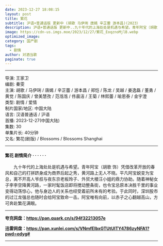 ```yaml
---
date: 2023-12-27 18:08:15
layout: post
title: 繁花
subtitle: 沪语+普通话版 更新中 (胡歌 马伊琍 唐嫣 辛芷蕾 游本昌)(2023）
description: 沪语+普通话版 更新中..九十年代的上海处处是机遇与希望。青年阿宝（胡歌 饰）凭借改革开放的春风和自己的打拼跻身成为商界后起之秀，黄河路上无人不晓。平凡阿宝蜕变为宝总，离不开高人爷叔与夜东京老板玲子、外贸大楼汪小姐的鼎力协助...
image: https://cdn-us.imgs.moe/2023/12/27/繁花_EoqznoMjlB.webp
optimized_image: 
category: 国产剧
tags:
  - 剧情
author: 对酒当歌
paginate: true
---
```


---

导演: 王家卫  
编剧: 秦雯  
主演: 胡歌 / 马伊琍 / 唐嫣 / 辛芷蕾 / 游本昌 / 郑恺 / 陈龙 / 吴越 / 姜逸磊 / 董勇 / 黄觉 / 陈国庆 / 曾美慧孜 / 范湉湉 / 佟晨洁 / 王菊 / 林熙蕾 / 喻恩泰 / 金宇澄  
类型: 剧情 / 爱情  
制片国家/地区: 中国大陆  
语言: 汉语普通话 / 沪语  
首播: 2023-12-27(中国大陆)  
集数: 30  
单集片长: 40分钟  
又名: 繁花(剧版) / Blossoms / Blossoms Shanghai  

---

#### 繁花 剧情简介 · · · · · ·

　　九十年代的上海处处是机遇与希望。青年阿宝（胡歌 饰）凭借改革开放的春风和自己的打拼跻身成为商界后起之秀，黄河路上无人不晓。平凡阿宝蜕变为宝总，离不开高人爷叔与夜东京老板玲子、外贸大楼汪小姐的鼎力协助。随着神秘女子李李空降黄河路，一家时髦饭店即将搅动整条街，也令宝总原本决胜千里的事业变得动荡惊心，他与身边人的关系也经受着前所未有的考验。于此同时，深圳股市的过江龙强总也随时会给阿宝致命一击。阿宝唯有向前，以赤子之心翻越高山，方可奔赴繁花满眼。

---

**夸克网盘：<https://pan.quark.cn/s/94f32213057e>**

**迅雷网盘：<https://pan.xunlei.com/s/VNmfEIbxGTUtUITY4786zyNFA1?pwd=edyg#>**

---
